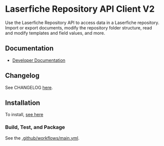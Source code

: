 # Laserfiche Repository API Client V2

Use the Laserfiche Repository API to access data in a Laserfiche repository. Import or export documents, modify the repository folder structure, read and modify templates and field values, and more.

## Documentation

- [Developer Documentation](https://developer.laserfiche.com/)

## Changelog

See CHANGELOG [here](https://github.com/Laserfiche/lf-api-js/blob/HEAD/packages/lf-repository-api-client-v2/CHANGELOG.md).

## Installation

To install, [see here](https://www.npmjs.com/package/@laserfiche/lf-repository-api-client-v2)

### Build, Test, and Package

See the [.github/workflows/main.yml](https://github.com/Laserfiche/lf-api-js/blob/HEAD/.github/workflows/main.yml).
